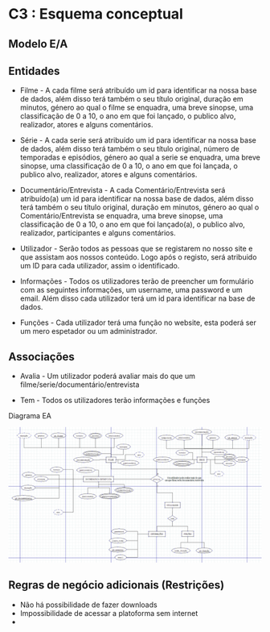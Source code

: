 # C3 : Esquema conceptual

## Modelo E/A

## Entidades

* Filme - A cada filme será atribuído um id para identificar na nossa base de dados, além disso terá também o seu título original, duração em minutos, género ao qual o filme se enquadra, uma breve sinopse, uma classificação de 0 a 10, o ano em que foi lançado, o publico alvo, realizador, atores e alguns comentários.

* Série - A cada serie será atribuído um id para identificar na nossa base de dados, além disso terá também o seu título original, número de temporadas e episódios, género ao qual a serie se enquadra, uma breve sinopse, uma classificação de 0 a 10, o ano em que foi lançada, o publico alvo, realizador, atores e alguns comentários.

* Documentário/Entrevista - A cada Comentário/Entrevista será atribuído(a) um id para identificar na nossa base de dados, além disso terá também o seu título original, duração em minutos, género ao qual o Comentário/Entrevista se enquadra, uma breve sinopse, uma classificação de 0 a 10, o ano em que foi lançado(a), o publico alvo, realizador, participantes e alguns comentários.

* Utilizador - Serão todos as pessoas que se registarem no nosso site e que assistam aos nossos conteúdo. Logo após o registo, será atribuido um ID para cada utilizador, assim o identificado. 

* Informações - Todos os utilizadores terão de preencher um formulário com as seguintes informações, um username, uma password e um email. Além disso cada utilizador terá um id para identificar na base de dados.

* Funções - Cada utilizador terá uma função no website, esta poderá ser um mero espetador ou um administrador.

## Associações

* Avalia - Um utilizador poderá avaliar mais do que um filme/serie/documentário/entrevista

* Tem - Todos os utilizadores terão informações e funções

Diagrama EA  

![Modelo EA](images/image1.png)

## Regras de negócio adicionais (Restrições)

* Não há possibilidade de fazer downloads
* Impossibilidade de acessar a platoforma sem internet
* 

